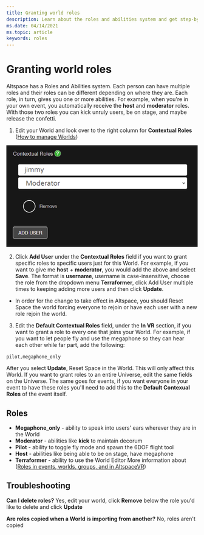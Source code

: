 ```yaml
---
title: Granting world roles
description: Learn about the roles and abilities system and get step-by-step instructions for giving users roles in your AltspaceVR worlds.
ms.date: 04/14/2021
ms.topic: article
keywords: roles
---
```


# Granting world roles

Altspace has a Roles and Abilities system. Each person can have multiple roles and their roles can be different depending on where they are. Each role, in turn, gives you one or more abilities. For example, when you're in your own event, you automatically receive the **host** and **moderator** roles. With those two roles you can kick unruly users, be on stage, and maybe release the confetti.

1. Edit your World and look over to the right column for **Contextual Roles** ([How to manage Worlds](managing-worlds.md))

![Changing roles in Contextual Roles section of worlds](images/granting-roles.png)

2. Click **Add User** under the **Contextual Roles** field if you want to grant specific roles to specific users just for this World. For example, if you want to give me **host** + **moderator**, you would add the above and select **Save**. The format is **username**, username is case-insensitive, choose the role from the dropdown menu **Terraformer**, click Add User multiple times to keeping adding more users and then click **Update**.

* In order for the change to take effect in Altspace, you should Reset Space the world forcing everyone to rejoin or have each user with a new role rejoin the world.

3. Edit the **Default Contextual Roles** field, under the **In VR** section, if you want to grant a role to every one that joins your World. For example, if you want to let people fly and use the megaphone so they can hear each other while far part, add the following:

```
pilot,megaphone_only
```

After you select **Update**, Reset Space in the World. This will only affect this World. If you want to grant roles to an entire Universe, edit the same fields on the Universe. The same goes for events, if you want everyone in your event to have these roles you'll need to add this to the **Default Contexual Roles** of the event itself.

## Roles

* **Megaphone_only** - ability to speak into users' ears wherever they are in the World
* **Moderator** - abilities like **kick** to maintain decorum
* **Pilot** - ability to toggle fly mode and spawn the 6DOF flight tool
* **Host** - abilities like being able to be on stage, have megaphone
* **Terraformer** - ability to use the World Editor
More information about ([Roles in events, worlds, groups, and in AltspaceVR](../getting-started/roles.md))

## Troubleshooting

**Can I delete roles?**
Yes, edit your world, click **Remove** below the role you'd like to delete and click **Update**

**Are roles copied when a World is importing from another?**
No, roles aren't copied